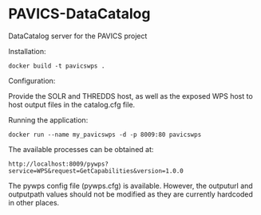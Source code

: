 # PAVICS-DataCatalog
DataCatalog server for the PAVICS project

Installation:

    docker build -t pavicswps .

Configuration:

Provide the SOLR and THREDDS host, as well as the exposed WPS host to host
output files in the catalog.cfg file.

Running the application:

    docker run --name my_pavicswps -d -p 8009:80 pavicswps

The available processes can be obtained at:

    http://localhost:8009/pywps?service=WPS&request=GetCapabilities&version=1.0.0

The pywps config file (pywps.cfg) is available. However, the outputurl
and outputpath values should not be modified as they are currently
hardcoded in other places.
